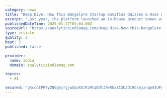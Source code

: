 ```yaml
---
category: news
title: "Deep Dive: How This Bangalore Startup Gamifies Quizzes & Uses AI/ML To Understand Learning Patterns"
excerpt: "Last year, the platform launched an in-house product known as W.A.V.E uses AI (Artificial Intelligence) and ML (Machine Learning) to personalise teaching and learning for each and every child and is designed to make live classes extremely interactive, engaging and fun. Some of the interesting features are such as It enables Teachers to run Live ..."
publishedDateTime: 2020-01-27T05:03:00Z
sourceUrl: "https://analyticsindiamag.com/deep-dive-how-this-bangalore-startup-gamifies-quizzes-uses-ai-ml-to-understand-learning-patterns/"
type: article
quality: 3
heat: 3
published: false

provider:
  name: India
  domain: analyticsindiamag.com

topics:
  - AI

secured: "gKccoIFP9yZNGgmjrgjwXpoXX/KzMlqOUlI7wRkxZC3UJQ19dsmjanqn43UFgkAPk7gBV/gx/G2UiFkK8hZm7GKFGHXQLAx+g7vjRxnfm+Odzws8+DHTF4CXPcErOUCx3N27t4sW0Di9ehvt687j4pHs+KBpOTE6uQgtymuhlfgtbAoaLXlVKoJhDGcv5WjvdSesH1gtOmhkZ3Qdm7cylZ398V3nUBmm1+TKfzUfgeSBSMeR4z0+52Hmxh5NtgfXO/8RfvcGIiFNkaAidAhUjhWNPfQfxUMXONf6TXkRum0TVwcm1IpBg5+vGA96D/tre2i7YlNuntEeiKKe6ec+MIGPZSzAUngI9DdXCmPZXv82Gc1GGek/1fsPn9OmhCNg3lDyxXYfkH5OYGVIKonqzvDWYH1fmolRKcZ6O26nk9H2eG1jbmRtKVGAq22wyMOYgAM7Can1bgTJ09QJML4Wqlw0AGk9EOIgarAPt69FhZg=;Til/gy79cTpMdtnyvmvaGw=="
---
```


